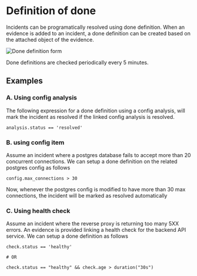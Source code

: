 # Definition of done

Incidents can be programatically resolved using done definition. When an evidence is added to an incident, a done definition can be created based on the attached object of the evidence.

![Done definition form](/img/done-definition-form.png)

Done definitions are checked periodically every 5 minutes.

## Examples

### A. Using config analysis

The following expression for a done definition using a config analysis, will mark the incident as resolved if the linked config analysis is resolved.

```
analysis.status == 'resolved'
```

### B. using config item

Assume an incident where a postgres database fails to accept more than 20 concurrent connections. We can setup a done definition on the related postgres config as follows

```
config.max_connections > 30
```

Now, whenever the postgres config is modified to have more than 30 max connections, the incident will be marked as resolved automatically

### C. Using health check

Assume an incident where the reverse proxy is returning too many 5XX errors. An evidence is provided linking a health check for the backend API service.
We can setup a done definition as follows

```
check.status == 'healthy'

# OR

check.status == "healthy" && check.age > duration("30s")
```
